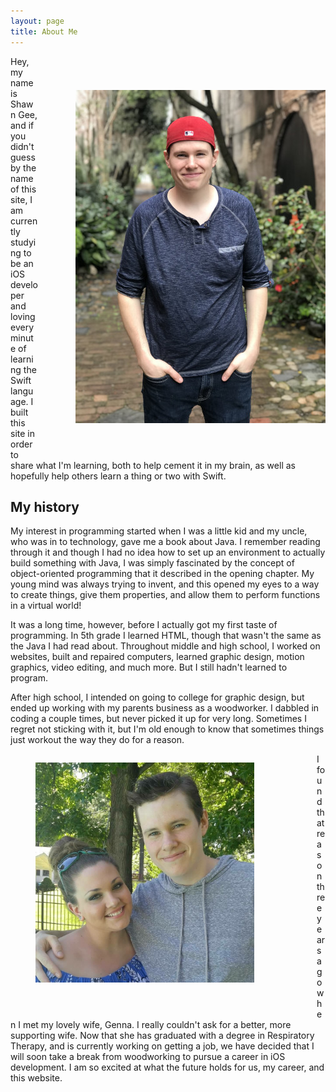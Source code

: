 ```yaml
---
layout: page
title: About Me
---
```

<style type="text/css">
.image-right {
    display: block;
    margin-left: auto;
    margin-right: auto;
    padding-left: 60px;
    padding-bottom: 40px;
    padding-top: 40px;
    float: right;
    width: 400px;
}
.image-left {
    display: block;
    padding-right: 60px;
    padding-bottom: 40px;
    float: left;
    width: 350px;
}
</style>
<figure class = "image-right">
<img src="/img/shawn.jpg" alt="Shawn"/>
</figure>
Hey, my name is Shawn Gee, and if you didn't guess by the name of this site, I am currently studying to be an iOS developer and loving every minute of learning the Swift language. I built this site in order to share what I'm learning, both to help cement it in my brain, as well as hopefully help others learn a thing or two with Swift. 

## My history

My interest in programming started when I was a little kid and my uncle, who was in to technology, gave me a book about Java. I remember reading through it and though I had no idea how to set up an environment to actually build something with Java, I was simply fascinated by the concept of object-oriented programming that it described in the opening chapter. My young mind was always trying to invent, and this opened my eyes to a way to create things, give them properties, and allow them to perform functions in a virtual world!

It was a long time, however, before I actually got my first taste of programming. In 5th grade I learned HTML, though that wasn't the same as the Java I had read about. Throughout middle and high school, I worked on websites, built and repaired computers, learned graphic design, motion graphics, video editing, and much more. But I still hadn't learned to program.

After high school, I intended on going to college for graphic design, but ended up working with my parents business as a woodworker. I dabbled in coding a couple times, but never picked it up for very long. Sometimes I regret not sticking with it, but I'm old enough to know that sometimes things just workout the way they do for a reason.

<figure class = "image-left">
<img src="/img/shawn-genna2.jpg" alt="Shawn and Genna"/>
</figure>

I found that reason three years ago when I met my lovely wife, Genna. I really couldn't ask for a better, more supporting wife. Now that she has graduated with a degree in Respiratory Therapy, and is currently working on getting a job, we have decided that I will soon take a break from woodworking to pursue a career in iOS development. I am so excited at what the future holds for us, my career, and this website.
